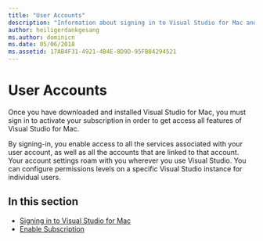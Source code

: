 ```yaml
---
title: "User Accounts"
description: "Information about signing in to Visual Studio for Mac and enabling subscriptions in Visual Studio for Mac"
author: heiligerdankgesang
ms.author: dominicn
ms.date: 05/06/2018
ms.assetid: 17AB4F31-4921-4B4E-8D9D-95FB84294521
---
```


# User Accounts

Once you have downloaded and installed Visual Studio for Mac, you must sign in to activate your subscription in order to get access all features of Visual Studio for Mac.

By signing-in, you enable access to all the services associated with your user account, as well as all the accounts that are linked to that account. Your account settings roam with you wherever you use Visual Studio. You can configure permissions levels on a specific Visual Studio instance for individual users.

## In this section

* [Signing in to Visual Studio for Mac](signing-in.md)
* [Enable Subscription](enable-subscription.md)